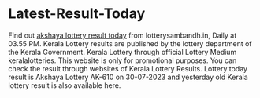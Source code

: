 # Latest-Result-Today
Find out [akshaya lottery result today](https://lotterysambandh.in/akshaya-lottery-result-today/) from lotterysambandh.in, Daily at 03.55 PM. Kerala Lottery results are published by the lottery department of the Kerala Government. Kerala Lottery through official Lottery Medium keralalotteries. This website is only for promotional purposes. You can check the result through websites of Kerala Lottery Results. Lottery today result is Akshaya Lottery AK-610 on 30-07-2023 and yesterday old Kerala lottery result is also available here.
